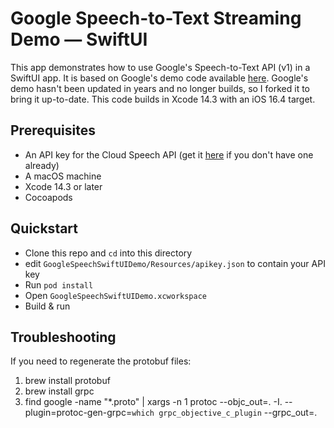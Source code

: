 # Google Speech-to-Text Streaming Demo — SwiftUI

This app demonstrates how to use Google's Speech-to-Text API (v1) in a SwiftUI app. 
It is based on Google's demo code available [here](https://github.com/GoogleCloudPlatform/ios-docs-samples/tree/master/speech/Swift/Speech-gRPC-Streaming). 
Google's demo hasn't been updated in years and no longer builds, so I forked it to bring it up-to-date. 
This code builds in Xcode 14.3 with an iOS 16.4 target.

## Prerequisites
- An API key for the Cloud Speech API (get it [here](https://cloud.google.com/speech-to-text/docs/before-you-begin) if you don't have one already)
- A macOS machine
- Xcode 14.3 or later
- Cocoapods

## Quickstart
- Clone this repo and `cd` into this directory
- edit `GoogleSpeechSwiftUIDemo/Resources/apikey.json` to contain your API key
- Run `pod install`
- Open `GoogleSpeechSwiftUIDemo.xcworkspace`
- Build & run

## Troubleshooting
If you need to regenerate the protobuf files:
1. brew install protobuf
2. brew install grpc
3. find google -name "*.proto" | xargs -n 1 protoc --objc_out=. -I. --plugin=protoc-gen-grpc=`which grpc_objective_c_plugin` --grpc_out=.

